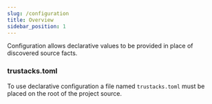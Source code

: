 ```yaml
---
slug: /configuration
title: Overview
sidebar_position: 1
---
```


Configuration allows declarative values to be provided in place of discovered source facts.

### trustacks.toml

To use declarative configuration a file named `trustacks.toml` must be placed on the root of the project source.
